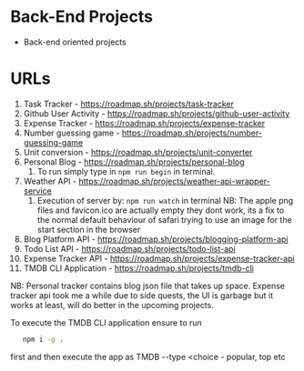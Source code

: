 # Back-End Projects

- Back-end oriented projects

# URLs

1. Task Tracker - https://roadmap.sh/projects/task-tracker
2. Github User Activity - https://roadmap.sh/projects/github-user-activity
3. Expense Tracker - https://roadmap.sh/projects/expense-tracker
4. Number guessing game - https://roadmap.sh/projects/number-guessing-game
5. Unit conversion - https://roadmap.sh/projects/unit-converter
6. Personal Blog - https://roadmap.sh/projects/personal-blog
   1. To run simply type in
      `npm run begin` in terminal.
7. Weather API - https://roadmap.sh/projects/weather-api-wrapper-service
   1. Execution of server by:
      `npm run watch` in terminal
      NB: The apple png files and favicon.ico are actually empty they dont work, its a fix to the normal default behaviour of safari trying to use an image for the start section in the browser
8. Blog Platform API - https://roadmap.sh/projects/blogging-platform-api
9. Todo List API - https://roadmap.sh/projects/todo-list-api
10. Expense Tracker API - https://roadmap.sh/projects/expense-tracker-api
11. TMDB CLI Application - https://roadmap.sh/projects/tmdb-cli

NB:
Personal tracker contains blog json file that takes up space. Expense tracker api took me a while due to side quests, the UI is garbage but it works at least, will do better in the upcoming projects.

To execute the TMDB CLI application ensure to run

```bash
   npm i -g .
```

first and then execute the app as TMDB --type <choice - popular, top etc
